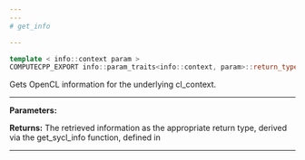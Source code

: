 ```yaml
---
---
# get_info

---
```


```cpp
template < info::context param >
COMPUTECPP_EXPORT info::param_traits<info::context, param>::return_type cl::sycl::context::get_info() const
```


Gets OpenCL information for the underlying cl_context. 


---
**Parameters:**

**Returns:** The retrieved information as the appropriate return type, derived via the get_sycl_info function, defined in 

---
